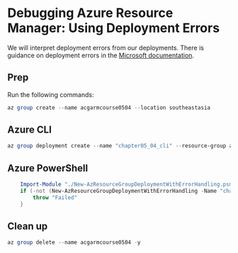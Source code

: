 # Debugging Azure Resource Manager: Using Deployment Errors

We will interpret deployment errors from our deployments. There is guidance on deployment errors in the [Microsoft documentation](https://docs.microsoft.com/en-us/azure/azure-resource-manager/templates/common-deployment-errors).

## Prep

Run the following commands:

```powershell
az group create --name acgarmcourse0504 --location southeastasia
```

## Azure CLI

```powershell
az group deployment create --name "chapter05_04_cli" --resource-group acgarmcourse0504 --template-file "./azuredeploy-error.json" --parameters environment=dev
```

## Azure PowerShell

```powershell
    Import-Module "./New-AzResourceGroupDeploymentWithErrorHandling.psm1" -Force
    if (-not (New-AzResourceGroupDeploymentWithErrorHandling -Name "chapter05_04_pwsh" -ResourceGroupName acgarmcourse0504 -TemplateFile "./azuredeploy-error.json" -TemplateParameterObject @{"environment"="test"})) {
        throw "Failed"
    }
```

## Clean up

```powershell
az group delete --name acgarmcourse0504 -y
```
